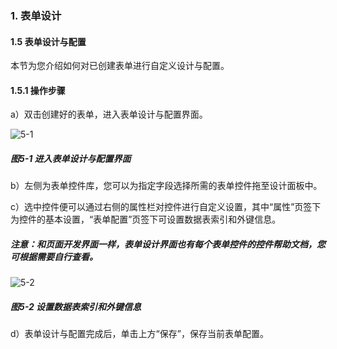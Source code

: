 ### 1. 表单设计

#### 1.5  表单设计与配置

本节为您介绍如何对已创建表单进行自定义设计与配置。

#### 1.5.1 操作步骤

a）双击创建好的表单，进入表单设计与配置界面。

![5-1](https://www.feisuanyz.com/fspage/czzn/tablesj/tablesj_4_1.png)

##### 图5-1 进入表单设计与配置界面

b）左侧为表单控件库，您可以为指定字段选择所需的表单控件拖至设计面板中。

c）选中控件便可以通过右侧的属性栏对控件进行自定义设置，其中“属性”页签下为控件的基本设置，“表单配置”页签下可设置数据表索引和外键信息。

##### 注意：和页面开发界面一样，表单设计界面也有每个表单控件的控件帮助文档，您可根据需要自行查看。

![5-2](https://www.feisuanyz.com/fspage/czzn/tablesj/tablesj_4_2.png)

##### 图5-2 设置数据表索引和外键信息

d）表单设计与配置完成后，单击上方“保存”，保存当前表单配置。
